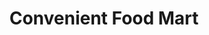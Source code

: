 ---
title: "Convenient Food Mart"
url: /scranton/convenient-food-mart-north-main-avenue/
shop: Lebensmittel
---